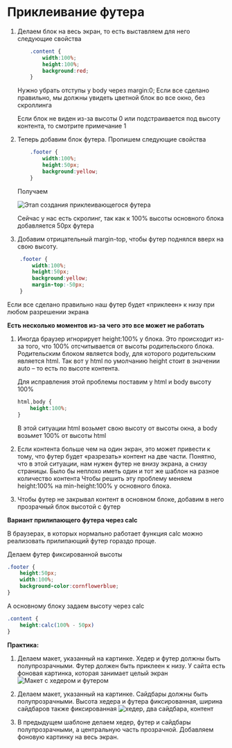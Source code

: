 # Приклеивание футера


1. Делаем блок на весь экран, то есть выставляем для него следующие свойства

    ```css
        .content {
            width:100%;
            height:100%;
            background:red;
        }
    ```
    Нужно убрать отступы у body через margin:0;
    Если все сделано правильно, мы должны увидеть цветной блок во все окно, без скроллинга
    
    Если блок не виден из-за высоты 0 или подстраивается под высоту контента, то смотрите примечание 1

2. Теперь добавим блок футера. Пропишем следующие свойства

    ```css
        .footer {
            width:100%;
            height:50px;
            background:yellow;
        }
    ```
    
    Получаем
    
    ![Этап создания приклеивающегося футера](pics/07_footer/07_footer_1.gif)
  	
    Сейчас у нас есть скролинг, так как к 100% высоты основного блока добавляется 50px футера
    
3. Добавим отрицательный margin-top, чтобы футер поднялся вверх на свою высоту.

```css
    .footer {
        width:100%;
        height:50px;
        background:yellow;
        margin-top:-50px;
    }
```
Если все сделано правильно наш футер будет «приклеен» к низу при любом разрешении экрана

**Есть несколько моментов из-за чего это все может не работать**

1. Иногда браузер игнорирует height:100% у блока. Это происходит из-за того, что 100% отсчитывается от высоты родительского блока. Родительским блоком является body, для которого родительским является html. Так вот у html по умолчанию height стоит в значении auto – то есть по высоте контента.

    Для исправления этой проблемы поставим у html и body высоту 100%
    
    ```css
    html,body {
        height:100%;
    }
    ```
    В этой ситуации html возьмет свою высоту от высоты окна, а body возьмет 100% от высоты html
 
2. Если контента больше чем на один экран, это может привести к тому, что футер будет «разрезать» контент на две части. Понятно, что в этой ситуации, нам нужен футер не внизу экрана, а снизу страницы. Было бы неплохо иметь один и тот же шаблон на разное количество контента
Чтобы решить эту проблему меняем height:100% на min-height:100% у основного блока.

3. Чтобы футер не закрывал контент в основном блоке, добавим в него прозрачный блок высотой с футер

**Вариант прилипающего футера через calc**

В браузерах, в которых нормально работает функция calc можно реализовать прилипающий футер гораздо проще.

Делаем футер фиксированной высоты

```css
.footer {
    height:50px;
    width:100%;
    background-color:cornflowerblue;
}
```

А основному блоку задаем высоту через calc

```css
.content {
    height:calc(100% - 50px)
}
```
 
**Практика:**

1. Делаем макет, указанный на картинке. Хедер и футер должны быть полупрозрачными. Футер должен быть приклеен к низу. У сайта есть фоновая картинка, которая занимает целый экран
![Макет с хедером и футером](pics/03_margin_and_paddings/maket.gif)

2. Делаем макет, указанный на картинке. Сайдбары должны быть полупрозрачными. Высота хедера и футера фиксированная, ширина сайдбаров также фиксированная
![хедер, два сайдбара, контент](pics/02_inline_and_block_elements/grail.gif)

3. В предыдущем шаблоне делаем хедер, футер и сайдбары полупрозрачными, а центральную часть прозрачной. Добавляем фоновую картинку на весь экран.






